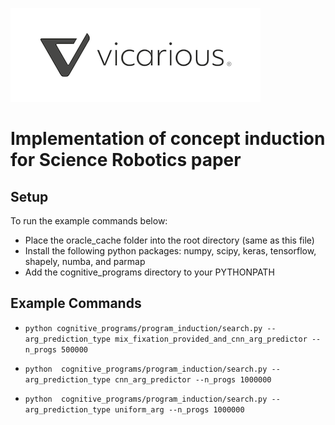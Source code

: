 [![](data/vicarious_logo.png)](https://www.vicarious.com)

# Implementation of concept induction for Science Robotics paper

## Setup

To run the example commands below:

- Place the oracle_cache folder into the root directory (same as this file)
- Install the following python packages: numpy, scipy, keras, tensorflow, shapely, numba, and parmap
- Add the cognitive_programs directory to your PYTHONPATH

## Example Commands

- `python cognitive_programs/program_induction/search.py --arg_prediction_type mix_fixation_provided_and_cnn_arg_predictor --n_progs 500000`

- `python  cognitive_programs/program_induction/search.py --arg_prediction_type cnn_arg_predictor --n_progs 1000000`

- `python  cognitive_programs/program_induction/search.py --arg_prediction_type uniform_arg --n_progs 1000000`

